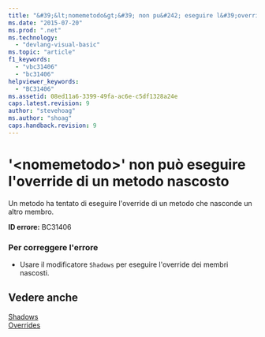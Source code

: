 ```yaml
---
title: "&#39;&lt;nomemetodo&gt;&#39; non pu&#242; eseguire l&#39;override di un metodo nascosto | Microsoft Docs"
ms.date: "2015-07-20"
ms.prod: ".net"
ms.technology: 
  - "devlang-visual-basic"
ms.topic: "article"
f1_keywords: 
  - "vbc31406"
  - "bc31406"
helpviewer_keywords: 
  - "BC31406"
ms.assetid: 08ed11a6-3399-49fa-ac6e-c5df1328a24e
caps.latest.revision: 9
author: "stevehoag"
ms.author: "shoag"
caps.handback.revision: 9
---
```

# &#39;&lt;nomemetodo&gt;&#39; non pu&#242; eseguire l&#39;override di un metodo nascosto
Un metodo ha tentato di eseguire l'override di un metodo che nasconde un altro membro.  
  
 **ID errore:** BC31406  
  
### Per correggere l'errore  
  
-   Usare il modificatore `Shadows` per eseguire l'override dei membri nascosti.  
  
## Vedere anche  
 [Shadows](../../visual-basic/language-reference/modifiers/shadows.md)   
 [Overrides](../../visual-basic/language-reference/modifiers/overrides.md)